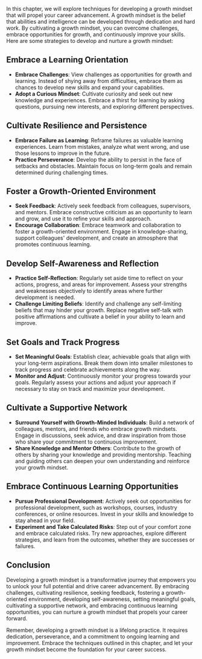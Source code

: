 
In this chapter, we will explore techniques for developing a growth mindset that will propel your career advancement. A growth mindset is the belief that abilities and intelligence can be developed through dedication and hard work. By cultivating a growth mindset, you can overcome challenges, embrace opportunities for growth, and continuously improve your skills. Here are some strategies to develop and nurture a growth mindset:

Embrace a Learning Orientation
------------------------------

* **Embrace Challenges**: View challenges as opportunities for growth and learning. Instead of shying away from difficulties, embrace them as chances to develop new skills and expand your capabilities.
* **Adopt a Curious Mindset**: Cultivate curiosity and seek out new knowledge and experiences. Embrace a thirst for learning by asking questions, pursuing new interests, and exploring different perspectives.

Cultivate Resilience and Persistence
------------------------------------

* **Embrace Failure as Learning**: Reframe failures as valuable learning experiences. Learn from mistakes, analyze what went wrong, and use those lessons to improve in the future.
* **Practice Perseverance**: Develop the ability to persist in the face of setbacks and obstacles. Maintain focus on long-term goals and remain determined during challenging times.

Foster a Growth-Oriented Environment
------------------------------------

* **Seek Feedback**: Actively seek feedback from colleagues, supervisors, and mentors. Embrace constructive criticism as an opportunity to learn and grow, and use it to refine your skills and approach.
* **Encourage Collaboration**: Embrace teamwork and collaboration to foster a growth-oriented environment. Engage in knowledge-sharing, support colleagues' development, and create an atmosphere that promotes continuous learning.

Develop Self-Awareness and Reflection
-------------------------------------

* **Practice Self-Reflection**: Regularly set aside time to reflect on your actions, progress, and areas for improvement. Assess your strengths and weaknesses objectively to identify areas where further development is needed.
* **Challenge Limiting Beliefs**: Identify and challenge any self-limiting beliefs that may hinder your growth. Replace negative self-talk with positive affirmations and cultivate a belief in your ability to learn and improve.

Set Goals and Track Progress
----------------------------

* **Set Meaningful Goals**: Establish clear, achievable goals that align with your long-term aspirations. Break them down into smaller milestones to track progress and celebrate achievements along the way.
* **Monitor and Adjust**: Continuously monitor your progress towards your goals. Regularly assess your actions and adjust your approach if necessary to stay on track and maximize your development.

Cultivate a Supportive Network
------------------------------

* **Surround Yourself with Growth-Minded Individuals**: Build a network of colleagues, mentors, and friends who embrace growth mindsets. Engage in discussions, seek advice, and draw inspiration from those who share your commitment to continuous improvement.
* **Share Knowledge and Mentor Others**: Contribute to the growth of others by sharing your knowledge and providing mentorship. Teaching and guiding others can deepen your own understanding and reinforce your growth mindset.

Embrace Continuous Learning Opportunities
-----------------------------------------

* **Pursue Professional Development**: Actively seek out opportunities for professional development, such as workshops, courses, industry conferences, or online resources. Invest in your skills and knowledge to stay ahead in your field.
* **Experiment and Take Calculated Risks**: Step out of your comfort zone and embrace calculated risks. Try new approaches, explore different strategies, and learn from the outcomes, whether they are successes or failures.

Conclusion
----------

Developing a growth mindset is a transformative journey that empowers you to unlock your full potential and drive career advancement. By embracing challenges, cultivating resilience, seeking feedback, fostering a growth-oriented environment, developing self-awareness, setting meaningful goals, cultivating a supportive network, and embracing continuous learning opportunities, you can nurture a growth mindset that propels your career forward.

Remember, developing a growth mindset is a lifelong practice. It requires dedication, perseverance, and a commitment to ongoing learning and improvement. Embrace the techniques outlined in this chapter, and let your growth mindset become the foundation for your career success.
